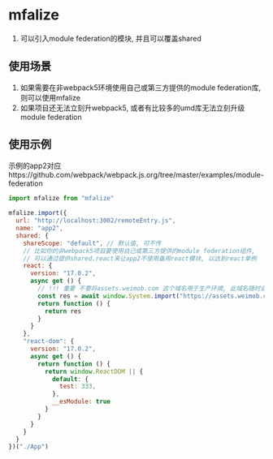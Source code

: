 # mfalize

1. 可以引入module federation的模块, 并且可以覆盖shared

## 使用场景
1. 如果需要在非webpack5环境使用自己或第三方提供的module federation库, 则可以使用mfalize
2. 如果项目还无法立刻升webpack5, 或者有比较多的umd库无法立刻升级module federation

## 使用示例
示例的app2对应https://github.com/webpack/webpack.js.org/tree/master/examples/module-federation
``` js
import mfalize from "mfalize"
    
mfalize.import({
  url: "http://localhost:3002/remoteEntry.js",
  name: "app2",
  shared: {
    shareScope: "default", // 默认值, 可不传
    // 比如你的非webpack5项目要使用自己或第三方提供的module federation组件, 
    // 可以通过提供shared.react来让app2不使用备用react模块, 以达到react单例
    react: {
      version: "17.0.2",
      async get () {
        // !!! 重要 不要将assets.weimob.com 这个域名用于生产环境, 此域名随时会限制可用域名
        const res = await window.System.import("https://assets.weimob.com/react@17/umd/react.development.js")
        return function () {
          return res
        }
      }
    },
    "react-dom": {
      version: "17.0.2",
      async get () {
        return function () {
          return window.ReactDOM || {
            default: {
              test: 333,
            },
            __esModule: true
          }
        }
      }
    }
  }
})("./App")
```